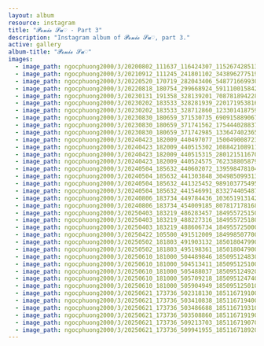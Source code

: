 ```yaml
---
layout: album
resource: instagram
title: "𝓟𝓸𝓷𝓲𝓮 𝓢𝓾♡ - Part 3"
description: "Instagram album of 𝓟𝓸𝓷𝓲𝓮 𝓢𝓾♡, part 3."
active: gallery
album-title: "𝓟𝓸𝓷𝓲𝓮 𝓢𝓾♡"
images:
  - image_path: ngocphuong2000/3/20200802_111637_116424307_1152674285132708_7008830238607147354_n.jpg
  - image_path: ngocphuong2000/3/20210912_111245_241801102_343896277519040_454581137939740347_n.jpg
  - image_path: ngocphuong2000/3/20220520_170719_282043406_548771669930917_721881186525276138_n.jpg
  - image_path: ngocphuong2000/3/20220818_180754_299668924_591110015842902_1616286190188200614_n.jpg
  - image_path: ngocphuong2000/3/20230131_191358_328139201_708781894228715_4316648361212774379_n.jpg
  - image_path: ngocphuong2000/3/20230202_183533_328281939_220171953816720_2788714718555835332_n.jpg
  - image_path: ngocphuong2000/3/20230202_183533_328712860_1233014187598742_8846864068168449256_n.jpg
  - image_path: ngocphuong2000/3/20230830_180659_371530735_690915889067031_1113137224187128013_n.jpg
  - image_path: ngocphuong2000/3/20230830_180659_371741562_175444028837473_1321216445177290572_n.jpg
  - image_path: ngocphuong2000/3/20230830_180659_371742985_1336474023652494_9112580334163047416_n.jpg
  - image_path: ngocphuong2000/3/20240423_182009_440497077_1500490087236883_3199572575870167924_n.jpg
  - image_path: ngocphuong2000/3/20240423_182009_440515302_1088421089118176_6585064072298362202_n.jpg
  - image_path: ngocphuong2000/3/20240423_182009_440515315_2801215116707442_1600805177296367038_n.jpg
  - image_path: ngocphuong2000/3/20240423_182009_440524575_762338805879600_6756768739650543911_n.jpg
  - image_path: ngocphuong2000/3/20240504_185632_440602072_1395984781046284_4059445538877759887_n.jpg
  - image_path: ngocphuong2000/3/20240504_185632_441303848_304985099313532_1113778370504759310_n.jpg
  - image_path: ngocphuong2000/3/20240504_185632_441325452_989103775495280_6373029981204248281_n.jpg
  - image_path: ngocphuong2000/3/20240504_185632_441546991_833274405487519_6392878409739801843_n.jpg
  - image_path: ngocphuong2000/3/20240806_183734_449784436_1036519131426229_4635008277175173261_n.jpg
  - image_path: ngocphuong2000/3/20240806_183734_454009185_807817178168627_5785269559951576196_n.jpg
  - image_path: ngocphuong2000/3/20250403_183219_486283457_18495572515065047_5143793060137048671_n.jpg
  - image_path: ngocphuong2000/3/20250403_183219_488227316_18495572518065047_8588584531155051192_n.jpg
  - image_path: ngocphuong2000/3/20250403_183219_488606734_18495572500065047_3474475326623518294_n.jpg
  - image_path: ngocphuong2000/3/20250422_105500_491512009_18499850770065047_747442285947214359_n.jpg
  - image_path: ngocphuong2000/3/20250502_181803_491903132_18501804799065047_1816257399007696748_n.jpg
  - image_path: ngocphuong2000/3/20250502_181803_495198361_18501804790065047_7897825905062817902_n.jpg
  - image_path: ngocphuong2000/3/20250610_181000_504489846_18509512483065047_292487929916174077_n.jpg
  - image_path: ngocphuong2000/3/20250610_181000_504513411_18509512510065047_4309643452819758800_n.jpg
  - image_path: ngocphuong2000/3/20250610_181000_505488037_18509512492065047_8459026267415825483_n.jpg
  - image_path: ngocphuong2000/3/20250610_181000_505709218_18509512474065047_1804125879889456344_n.jpg
  - image_path: ngocphuong2000/3/20250610_181000_505904949_18509512501065047_4958320608392572373_n.jpg
  - image_path: ngocphuong2000/3/20250621_173736_502318130_18511671910065047_6941305925309266270_n.jpg
  - image_path: ngocphuong2000/3/20250621_173736_503410838_18511671940065047_1385381144489354706_n.jpg
  - image_path: ngocphuong2000/3/20250621_173736_503486688_18511671931065047_8759063329571676376_n.jpg
  - image_path: ngocphuong2000/3/20250621_173736_503508860_18511671919065047_3851459873881245154_n.jpg
  - image_path: ngocphuong2000/3/20250621_173736_509213703_18511671907065047_2033196567519093580_n.jpg
  - image_path: ngocphuong2000/3/20250621_173736_509941955_18511671892065047_5038146735510422566_n.jpg
---
```

